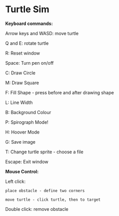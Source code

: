 <h1> Turtle Sim </h1>

<b>Keyboard commands:</b>

Arrow keys and WASD: move turtle

Q and E: rotate turtle

R: Reset window

Space: Turn pen on/off

C: Draw Circle

M: Draw Square

F: Fill Shape - press before and after drawing shape

L: Line Width

B: Background Colour

P: Spirograph Mode!

H: Hoover Mode

G: Save image

T: Change turtle sprite - choose a file

Escape: Exit window


<b> Mouse Control:</b>

Left click: 

    place obstacle - define two corners
    
    move turtle - click turtle, then to target

Double click: remove obstacle
